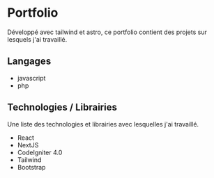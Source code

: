 # Portfolio
Développé avec tailwind et astro, ce portfolio contient des projets sur lesquels j'ai travaillé.

## Langages
- javascript
- php

## Technologies / Librairies
Une liste des technologies et librairies avec lesquelles j'ai travaillé.

- React
- NextJS
- CodeIgniter 4.0
- Tailwind
- Bootstrap
